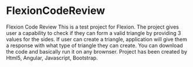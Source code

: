 # FlexionCodeReview
Flexion Code Review
This is a test project for Flexion.
The project gives user a capability to check if they can form a valid triangle by providing 3 values for the sides.
If user can create a triangle, application will give them a response with what type of triangle they can create.
You can download the code and basically run it on any brownser.
Project has been created by Html5, Angular, Javascript, Bootstrap.
